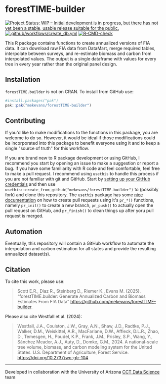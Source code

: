 # forestTIME-builder

<!-- badges: start -->

[![Project Status: WIP – Initial development is in progress, but there has not yet been a stable, usable release suitable for the public.](https://www.repostatus.org/badges/latest/wip.svg)](https://www.repostatus.org/#wip) [![.github/workflows/create_db.yml](https://github.com/mekevans/forestTIME-builder/actions/workflows/create_db.yml/badge.svg)](https://github.com/mekevans/forestTIME-builder/actions/workflows/create_db.yml)
[![R-CMD-check](https://github.com/mekevans/forestTIME-builder/actions/workflows/R-CMD-check.yaml/badge.svg)](https://github.com/mekevans/forestTIME-builder/actions/workflows/R-CMD-check.yaml)
<!-- badges: end -->

This R package contains functions to create annualized versions of FIA data. It can download raw FIA data from DataMart, merge required tables, interpolate between surveys, and re-estimate biomass and carbon from interpolated values.  The output is a single dataframe with values for every tree in every year rather than the original panel design.

## Installation

`forestTIME.builder` is not on CRAN.  To install from GitHub use:

```r
#install.packages("pak")
pak::pak("mekevans/forestTIME-builder")
```
<!-- TODO: add r-universe install instructions -->

## Contributing

If you'd like to make modifications to the functions in this package, you are welcome to do so.  However, it would be ideal if those modifications could be incorporated into this package to benefit everyone using it and to keep a single "source of truth" for this workflow. 

If you are brand new to R package development or using GitHub, I recommend you start by opening an issue to make a suggestion or report a bug.  If you have some familiarity with R code and feel comfortable, feel free to make a pull request. I recommend using `usethis` to handle this process if you are not familiar with git and GitHub.  Start by [setting up your GitHub credentials](https://usethis.r-lib.org/articles/git-credentials.html) and then use `usethis::create_from_github("mekevans/forestTIME-builder")` to (possibly fork) and clone this repository. The `usethis` package has some [nice documentation](https://usethis.r-lib.org/articles/pr-functions.html) on how to create pull requests using it's `pr_*()` functions, namely `pr_init()` to create a new branch, `pr_push()` to actually open the pull request on GitHub, and `pr_finish()` to clean things up after yoru pull request is merged.

## Automation

Eventually, this repository will contain a GitHub workflow to automate the interpolation and carbon estimation for all states and provide the resulting annualized dataset(s).

## Citation

To cite this work, please use:

> Scott E.R., Diaz R., Steinberg D., Riemer K., Evans M. (2025).
> “forestTIME.builder: Generate Annualized Carbon and Biomass Estimates From FIA
  Data” <https://github.com/mekevans/forestTIME-builder>.

Please also cite Westfall et al. (2024):

> Westfall, J.A., Coulston, J.W., Gray, A.N., Shaw, J.D., Radtke, P.J., Walker, D.M., Weiskittel, A.R., MacFarlane, D.W., Affleck, D.L.R., Zhao, D., Temesgen, H., Poudel, K.P., Frank, J.M., Prisley, S.P., Wang, Y., Sánchez Meador, A.J., Auty, D., Domke, G.M., 2024.
> A national-scale tree volume, biomass, and carbon modeling system for the United States.
> U.S. Department of Agriculture, Forest Service.
> <https://doi.org/10.2737/wo-gtr-104>

------------------------------------------------------------------------

Developed in collaboration with the University of Arizona [CCT Data Science](https://datascience.cct.arizona.edu/) team
